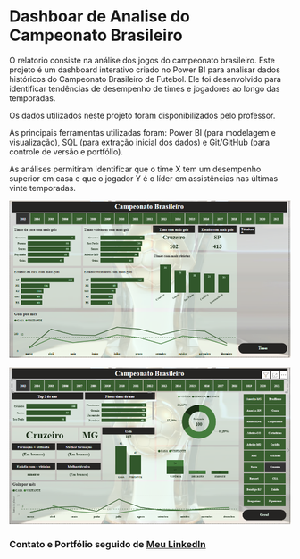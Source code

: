 # Dashboar de Analise do Campeonato Brasileiro

O relatorio consiste na análise dos jogos do campeonato brasileiro. 
Este projeto é um dashboard interativo criado no Power BI para analisar dados históricos do Campeonato Brasileiro de Futebol. Ele foi desenvolvido para identificar tendências de desempenho de times e jogadores ao longo das temporadas.

Os dados utilizados neste projeto foram disponibilizados pelo professor. 

As principais ferramentas utilizadas foram: Power BI (para modelagem e visualização), SQL (para extração inicial dos dados) e Git/GitHub (para controle de versão e portfólio).

As análises permitiram identificar que o time X tem um desempenho superior em casa e que o jogador Y é o líder em assistências nas últimas vinte temporadas.

![Dashboard Geral](img/dashGeral.png)

![Dashboard Times](img/dash.png)


### Contato e Portfólio seguido de [Meu LinkedIn](https://www.linkedin.com/in/lucasvillarinhos)

